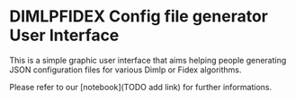 # DIMLPFIDEX Config file generator User Interface

This is a simple graphic user interface that aims helping people generating JSON configuration files for various Dimlp or Fidex algorithms. 

Please refer to our [notebook](TODO add link) for further informations.